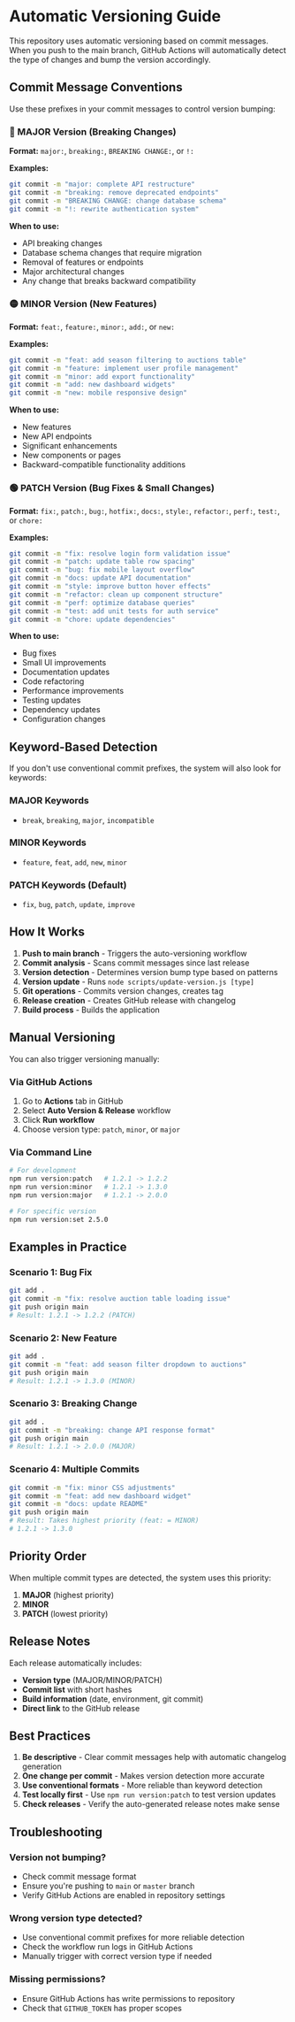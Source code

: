 # Automatic Versioning Guide

This repository uses automatic versioning based on commit messages. When you push to the main branch, GitHub Actions will automatically detect the type of changes and bump the version accordingly.

## Commit Message Conventions

Use these prefixes in your commit messages to control version bumping:

### 🔴 MAJOR Version (Breaking Changes)
**Format:** `major:`, `breaking:`, `BREAKING CHANGE:`, or `!:`

**Examples:**
```bash
git commit -m "major: complete API restructure"
git commit -m "breaking: remove deprecated endpoints"
git commit -m "BREAKING CHANGE: change database schema"
git commit -m "!: rewrite authentication system"
```

**When to use:**
- API breaking changes
- Database schema changes that require migration
- Removal of features or endpoints
- Major architectural changes
- Any change that breaks backward compatibility

### 🟡 MINOR Version (New Features)
**Format:** `feat:`, `feature:`, `minor:`, `add:`, or `new:`

**Examples:**
```bash
git commit -m "feat: add season filtering to auctions table"
git commit -m "feature: implement user profile management"
git commit -m "minor: add export functionality"
git commit -m "add: new dashboard widgets"
git commit -m "new: mobile responsive design"
```

**When to use:**
- New features
- New API endpoints
- Significant enhancements
- New components or pages
- Backward-compatible functionality additions

### 🟢 PATCH Version (Bug Fixes & Small Changes)
**Format:** `fix:`, `patch:`, `bug:`, `hotfix:`, `docs:`, `style:`, `refactor:`, `perf:`, `test:`, or `chore:`

**Examples:**
```bash
git commit -m "fix: resolve login form validation issue"
git commit -m "patch: update table row spacing"
git commit -m "bug: fix mobile layout overflow"
git commit -m "docs: update API documentation"
git commit -m "style: improve button hover effects"
git commit -m "refactor: clean up component structure"
git commit -m "perf: optimize database queries"
git commit -m "test: add unit tests for auth service"
git commit -m "chore: update dependencies"
```

**When to use:**
- Bug fixes
- Small UI improvements
- Documentation updates
- Code refactoring
- Performance improvements
- Testing updates
- Dependency updates
- Configuration changes

## Keyword-Based Detection

If you don't use conventional commit prefixes, the system will also look for keywords:

### MAJOR Keywords
- `break`, `breaking`, `major`, `incompatible`

### MINOR Keywords  
- `feature`, `feat`, `add`, `new`, `minor`

### PATCH Keywords (Default)
- `fix`, `bug`, `patch`, `update`, `improve`

## How It Works

1. **Push to main branch** - Triggers the auto-versioning workflow
2. **Commit analysis** - Scans commit messages since last release
3. **Version detection** - Determines version bump type based on patterns
4. **Version update** - Runs `node scripts/update-version.js [type]`
5. **Git operations** - Commits version changes, creates tag
6. **Release creation** - Creates GitHub release with changelog
7. **Build process** - Builds the application

## Manual Versioning

You can also trigger versioning manually:

### Via GitHub Actions
1. Go to **Actions** tab in GitHub
2. Select **Auto Version & Release** workflow
3. Click **Run workflow**
4. Choose version type: `patch`, `minor`, or `major`

### Via Command Line
```bash
# For development
npm run version:patch   # 1.2.1 -> 1.2.2
npm run version:minor   # 1.2.1 -> 1.3.0
npm run version:major   # 1.2.1 -> 2.0.0

# For specific version
npm run version:set 2.5.0
```

## Examples in Practice

### Scenario 1: Bug Fix
```bash
git add .
git commit -m "fix: resolve auction table loading issue"
git push origin main
# Result: 1.2.1 -> 1.2.2 (PATCH)
```

### Scenario 2: New Feature
```bash
git add .
git commit -m "feat: add season filter dropdown to auctions"
git push origin main
# Result: 1.2.1 -> 1.3.0 (MINOR)
```

### Scenario 3: Breaking Change
```bash
git add .
git commit -m "breaking: change API response format"
git push origin main
# Result: 1.2.1 -> 2.0.0 (MAJOR)
```

### Scenario 4: Multiple Commits
```bash
git commit -m "fix: minor CSS adjustments"
git commit -m "feat: add new dashboard widget"
git commit -m "docs: update README"
git push origin main
# Result: Takes highest priority (feat: = MINOR)
# 1.2.1 -> 1.3.0
```

## Priority Order

When multiple commit types are detected, the system uses this priority:

1. **MAJOR** (highest priority)
2. **MINOR** 
3. **PATCH** (lowest priority)

## Release Notes

Each release automatically includes:
- **Version type** (MAJOR/MINOR/PATCH)
- **Commit list** with short hashes
- **Build information** (date, environment, git commit)
- **Direct link** to the GitHub release

## Best Practices

1. **Be descriptive** - Clear commit messages help with automatic changelog generation
2. **One change per commit** - Makes version detection more accurate
3. **Use conventional formats** - More reliable than keyword detection
4. **Test locally first** - Use `npm run version:patch` to test version updates
5. **Check releases** - Verify the auto-generated release notes make sense

## Troubleshooting

### Version not bumping?
- Check commit message format
- Ensure you're pushing to `main` or `master` branch
- Verify GitHub Actions are enabled in repository settings

### Wrong version type detected?
- Use conventional commit prefixes for more reliable detection
- Check the workflow run logs in GitHub Actions
- Manually trigger with correct version type if needed

### Missing permissions?
- Ensure GitHub Actions has write permissions to repository
- Check that `GITHUB_TOKEN` has proper scopes
